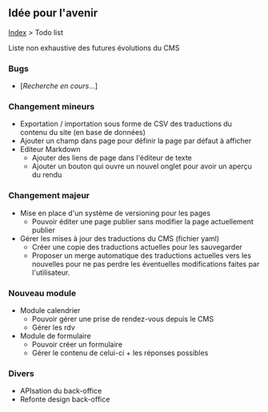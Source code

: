 ## Idée pour l'avenir

[Index](../index.md) > Todo list

Liste non exhaustive des futures évolutions du CMS

### Bugs
* [*Recherche en cours*...]

### Changement mineurs
* Exportation / importation sous forme de CSV des traductions du contenu du site (en base de données)
* Ajouter un champ dans page pour définir la page par défaut à afficher
* Editeur Markdown
  * Ajouter des liens de page dans l'éditeur de texte
  * Ajouter un bouton qui ouvre un nouvel onglet pour avoir un aperçu du rendu

### Changement majeur
* Mise en place d'un système de versioning pour les pages
  * Pouvoir éditer une page publier sans modifier la page actuellement publier
* Gérer les mises à jour des traductions du CMS (fichier yaml)
  * Créer une copie des traductions actuelles pour les sauvegarder
  * Proposer un merge automatique des traductions actuelles vers les nouvelles pour ne pas perdre les éventuelles modifications faites par l'utilisateur.

### Nouveau module
* Module calendrier
  * Pouvoir gérer une prise de rendez-vous depuis le CMS
  * Gérer les rdv
* Module de formulaire
  * Pouvoir créer un formulaire
  * Gérer le contenu de celui-ci + les réponses possibles

### Divers
 * APIsation du back-office
 * Refonte design back-office